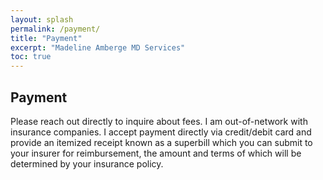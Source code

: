 ```yaml
---
layout: splash
permalink: /payment/
title: "Payment"
excerpt: "Madeline Amberge MD Services"
toc: true
---
```


## Payment

Please reach out directly to inquire about fees. I am out-of-network with insurance companies. I accept payment directly via credit/debit card and provide an itemized receipt known as a superbill which you can submit to your insurer for reimbursement, the amount and terms of which will be determined by your insurance policy. 
